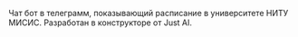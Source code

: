 Чат бот в телеграмм, показывающий расписание в университете НИТУ МИСИС. Разработан в конструкторе от Just AI.
